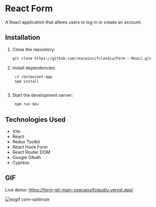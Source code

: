 # React Form

A React application that allows users to log in or create an account.

## Installation
1. Clone the repository:
   ```bash
   git clone https://github.com/ceacaiosifclaudiu/Form---React.git

2. Install dependencies:
   ```bash
    cd restaurant-app
    npm install
 
2. Start the development server:
    ```bash
    `npm run dev
    
## Technologies Used
- Vite
- React
- Redux Toolkit
- React Hook Form
- React Router DOM
- Google OAuth
- Cypress

## GIF

Live demo: https://form-git-main-ceacaiosifclaudiu.vercel.app/

![ezgif com-optimize](https://github.com/ceacaiosifclaudiu/Form---React/assets/110819428/cb283ca0-7c50-46b6-a7a6-d64e8e52ef6b)
